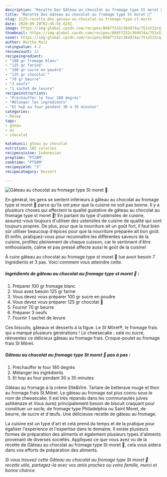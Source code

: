 ```yaml
---
description: "Recette Des Gâteau au chocolat au fromage type St moret 🧀"
title: "Recette Des Gâteau au chocolat au fromage type St moret 🧀"
slug: 3125-recette-des-gateau-au-chocolat-au-fromage-type-st-moret
date: 2020-09-29T02:45:55.624Z
image: https://img-global.cpcdn.com/recipes/868ff232c36d974a/751x532cq70/gateau-au-chocolat-au-fromage-type-st-moret-🧀-photo-principale-de-la-recette.jpg
thumbnail: https://img-global.cpcdn.com/recipes/868ff232c36d974a/751x532cq70/gateau-au-chocolat-au-fromage-type-st-moret-🧀-photo-principale-de-la-recette.jpg
cover: https://img-global.cpcdn.com/recipes/868ff232c36d974a/751x532cq70/gateau-au-chocolat-au-fromage-type-st-moret-🧀-photo-principale-de-la-recette.jpg
author: Martha Ruiz
ratingvalue: 4.2
reviewcount: 12
recipeingredient:
- "100 gr fromage blanc"
- "125 gr farine"
- "100 gr sucre en poudre"
- "125 gr chocolat "
- "70 gr beurre"
- "3 oeufs"
- "1 sachet de levure"
recipeinstructions:
- "Préchauffer le four 180 degrés"
- "Mélanger les ingrédients"
- "Et hop au four pendant 30 a 35 minutes"
categories:
- Resep
tags:
- gteau
- au
- chocolat

katakunci: gteau au chocolat 
nutrition: 102 calories
recipecuisine: Indonesian
preptime: "PT28M"
cooktime: "PT58M"
recipeyield: "3"
recipecategory: Dessert

---
```



![Gâteau au chocolat au fromage type St moret 🧀](https://img-global.cpcdn.com/recipes/868ff232c36d974a/751x532cq70/gateau-au-chocolat-au-fromage-type-st-moret-🧀-photo-principale-de-la-recette.jpg)

En général, les gens se sentent inférieurs à gâteau au chocolat au fromage type st moret 🧀 parce qu'ils ont peur que la cuisine ne soit pas bonne. Il y a plusieurs choses qui affectent la qualité gustative de gâteau au chocolat au fromage type st moret 🧀! En partant du type d'ustensiles de cuisine, assurez-vous toujours d'utiliser des ustensiles de cuisine de qualité qui sont toujours propres. De plus, pour que la nourriture ait un goût fort, il faut bien sûr utiliser beaucoup d'épices pour que la nourriture préparée ait bon goût. Et enfin, pratiquez-vous pour reconnaître les différentes saveurs de la cuisine, profitez pleinement de chaque cuisson, car le sentiment d'être enthousiaste, calme et pas pressé affecte aussi le goût de la cuisine!

<!--inarticleads1-->

À cuire gâteau au chocolat au fromage type st moret 🧀 tue avoir besoin 7 Ingrédients et 3 pas. Voici comment vous atteindre cette.

##### Ingrédients de gâteau au chocolat au fromage type st moret 🧀 :

1. Préparer 100 gr fromage blanc
1. Vous avez besoin 125 gr farine
1. Vous devez vous préparer 100 gr sucre en poudre
1. Vous devez vous préparer 125 gr chocolat 🍫
1. Fournir 70 gr beurre
1. Préparer 3 oeufs
1. Fournir 1 sachet de levure


Ces biscuits, gâteaux et desserts à la figue. Le St Môret®, le fromage frais qui a marqué plusieurs générations ! Le cheesecake : salé ou sucré, réinventez ce délicieux gâteau au fromage frais. Croque-poulet au fromage frais St Môret. 

<!--inarticleads2-->

##### Gâteau au chocolat au fromage type St moret 🧀 pas à pas :

1. Préchauffer le four 180 degrés
1. Mélanger les ingrédients
1. Et hop au four pendant 30 a 35 minutes


Gâteau au fromage à la crème Elle&amp;Vire. Tartare de betterave rouge et thon au fromage frais St Môret. Le gâteau au fromage est plus connu sous le nom de cheesecake. Il est très répandu dans les communautés juives ashkénaze et Vous aurez principalement besoin de biscuit craquant pour constituer un socle, de fromage type Philadelphia ou Saint Moret, de beurre, de sucre et d&#39;œufs. Une délicieuse recette de gâteau au fromage. 

<!--inarticleads1-->

<p>
La cuisine est un type d'art et cela prend du temps et de la pratique pour égaliser l'expérience et l'expertise dans le domaine. Il existe plusieurs formes de préparation des aliments et également plusieurs types d'aliments provenant de diverses sociétés. Appliquez ce que vous avez vu de la recette de Gâteau au chocolat au fromage type St moret 🧀, cela vous aidera dans vos efforts de préparation des aliments.
</p>

<p>
<i>Si vous trouvez cette Gâteau au chocolat au fromage type St moret 🧀 recette utile, partagez-la avec vos amis proches ou votre famille, merci et bonne chance.</i>
</p>
